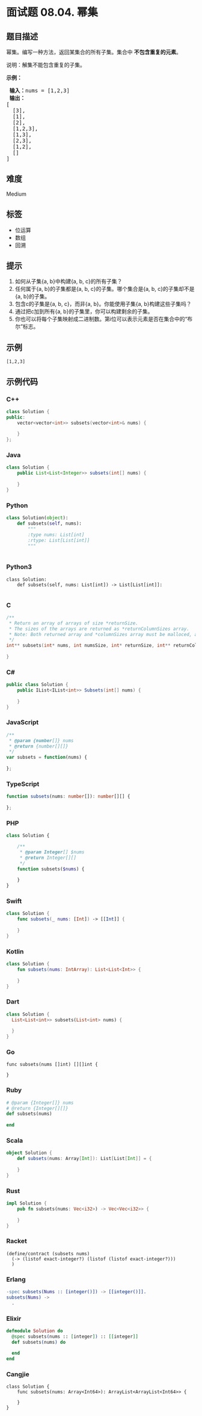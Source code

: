 # 面试题 08.04. 幂集

## 题目描述

<p>幂集。编写一种方法，返回某集合的所有子集。集合中&nbsp;<strong>不包含重复的元素</strong>。</p>

<p>说明：解集不能包含重复的子集。</p>

<p><strong>示例：</strong></p>

<pre>
<strong> 输入：</strong>nums = [1,2,3]
<strong> 输出：</strong>
[
  [3],
&nbsp; [1],
&nbsp; [2],
&nbsp; [1,2,3],
&nbsp; [1,3],
&nbsp; [2,3],
&nbsp; [1,2],
&nbsp; []
]
</pre>


## 难度

Medium

## 标签

- 位运算
- 数组
- 回溯

## 提示

1. 如何从子集{a, b}中构建{a, b, c}的所有子集？
2. 任何属于{a, b}的子集都是{a, b, c}的子集。哪个集合是{a, b, c}的子集却不是{a, b}的子集。
3. 包含c的子集是{a, b, c}，而非{a, b}。你能使用子集{a, b}构建这些子集吗？
4. 通过把c加到所有{a, b}的子集里，你可以构建剩余的子集。
5. 你也可以将每个子集映射成二进制数。第i位可以表示元素是否在集合中的“布尔”标志。

## 示例

```
[1,2,3]
```

## 示例代码

### C++

```cpp
class Solution {
public:
    vector<vector<int>> subsets(vector<int>& nums) {
        
    }
};
```

### Java

```java
class Solution {
    public List<List<Integer>> subsets(int[] nums) {
        
    }
}
```

### Python

```python
class Solution(object):
    def subsets(self, nums):
        """
        :type nums: List[int]
        :rtype: List[List[int]]
        """
        
```

### Python3

```python3
class Solution:
    def subsets(self, nums: List[int]) -> List[List[int]]:
        
```

### C

```c
/**
 * Return an array of arrays of size *returnSize.
 * The sizes of the arrays are returned as *returnColumnSizes array.
 * Note: Both returned array and *columnSizes array must be malloced, assume caller calls free().
 */
int** subsets(int* nums, int numsSize, int* returnSize, int** returnColumnSizes) {
    
}
```

### C#

```csharp
public class Solution {
    public IList<IList<int>> Subsets(int[] nums) {
        
    }
}
```

### JavaScript

```javascript
/**
 * @param {number[]} nums
 * @return {number[][]}
 */
var subsets = function(nums) {
    
};
```

### TypeScript

```typescript
function subsets(nums: number[]): number[][] {
    
};
```

### PHP

```php
class Solution {

    /**
     * @param Integer[] $nums
     * @return Integer[][]
     */
    function subsets($nums) {
        
    }
}
```

### Swift

```swift
class Solution {
    func subsets(_ nums: [Int]) -> [[Int]] {
        
    }
}
```

### Kotlin

```kotlin
class Solution {
    fun subsets(nums: IntArray): List<List<Int>> {
        
    }
}
```

### Dart

```dart
class Solution {
  List<List<int>> subsets(List<int> nums) {
    
  }
}
```

### Go

```golang
func subsets(nums []int) [][]int {
    
}
```

### Ruby

```ruby
# @param {Integer[]} nums
# @return {Integer[][]}
def subsets(nums)
    
end
```

### Scala

```scala
object Solution {
    def subsets(nums: Array[Int]): List[List[Int]] = {
        
    }
}
```

### Rust

```rust
impl Solution {
    pub fn subsets(nums: Vec<i32>) -> Vec<Vec<i32>> {
        
    }
}
```

### Racket

```racket
(define/contract (subsets nums)
  (-> (listof exact-integer?) (listof (listof exact-integer?)))
  )
```

### Erlang

```erlang
-spec subsets(Nums :: [integer()]) -> [[integer()]].
subsets(Nums) ->
  .
```

### Elixir

```elixir
defmodule Solution do
  @spec subsets(nums :: [integer]) :: [[integer]]
  def subsets(nums) do
    
  end
end
```

### Cangjie

```cangjie
class Solution {
    func subsets(nums: Array<Int64>): ArrayList<ArrayList<Int64>> {

    }
}
```

